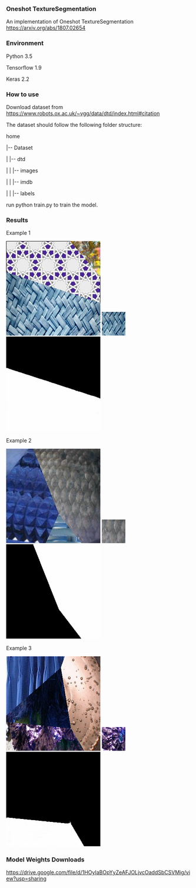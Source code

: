 ### Oneshot TextureSegmentation
An implementation of Oneshot TextureSegmentation
https://arxiv.org/abs/1807.02654

### Environment
Python 3.5

Tensorflow 1.9

Keras 2.2

### How to use

Download dataset from https://www.robots.ox.ac.uk/~vgg/data/dtd/index.html#citation

The dataset should follow the following folder structure:

home

|-- Dataset

| |-- dtd

| | |-- images

| | |-- imdb

| | |-- labels

run python train.py to train the model.

### Results

Example 1


![input image a](https://raw.githubusercontent.com/drogen120/OneshotTextureSegmentation/master/results/image_1530.jpg)
![input image a texture](https://raw.githubusercontent.com/drogen120/OneshotTextureSegmentation/master/results/texture_1530.jpg)
![predict mask](https://raw.githubusercontent.com/drogen120/OneshotTextureSegmentation/master/results/image_pred_1530.jpg)


Example 2


![input image a](https://raw.githubusercontent.com/drogen120/OneshotTextureSegmentation/master/results/image_1830.jpg)
![input image a texture](https://raw.githubusercontent.com/drogen120/OneshotTextureSegmentation/master/results/texture_1830.jpg)
![predict mask](https://raw.githubusercontent.com/drogen120/OneshotTextureSegmentation/master/results/image_pred_1830.jpg)


Example 3


![input image a](https://raw.githubusercontent.com/drogen120/OneshotTextureSegmentation/master/results/image_1835.jpg)
![input image a texture](https://raw.githubusercontent.com/drogen120/OneshotTextureSegmentation/master/results/texture_1835.jpg)
![predict mask](https://raw.githubusercontent.com/drogen120/OneshotTextureSegmentation/master/results/image_pred_1835.jpg)

### Model Weights Downloads

https://drive.google.com/file/d/1HOyIaBOpYyZeAFJOLjvcOaddSbCSVMig/view?usp=sharing
